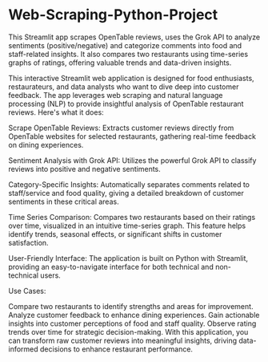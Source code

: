 # Web-Scraping-Python-Project
This Streamlit app scrapes OpenTable reviews, uses the Grok API to analyze sentiments (positive/negative) and categorize comments into food and staff-related insights. It also compares two restaurants using time-series graphs of ratings, offering valuable trends and data-driven insights.

This interactive Streamlit web application is designed for food enthusiasts, restaurateurs, and data analysts who want to dive deep into customer feedback. The app leverages web scraping and natural language processing (NLP) to provide insightful analysis of OpenTable restaurant reviews. Here's what it does:

Scrape OpenTable Reviews: Extracts customer reviews directly from OpenTable websites for selected restaurants, gathering real-time feedback on dining experiences.

Sentiment Analysis with Grok API: Utilizes the powerful Grok API to classify reviews into positive and negative sentiments.

Category-Specific Insights: Automatically separates comments related to staff/service and food quality, giving a detailed breakdown of customer sentiments in these critical areas.

Time Series Comparison: Compares two restaurants based on their ratings over time, visualized in an intuitive time-series graph. This feature helps identify trends, seasonal effects, or significant shifts in customer satisfaction.

User-Friendly Interface: The application is built on Python with Streamlit, providing an easy-to-navigate interface for both technical and non-technical users.

Use Cases:

Compare two restaurants to identify strengths and areas for improvement.
Analyze customer feedback to enhance dining experiences.
Gain actionable insights into customer perceptions of food and staff quality.
Observe rating trends over time for strategic decision-making.
With this application, you can transform raw customer reviews into meaningful insights, driving data-informed decisions to enhance restaurant performance.
